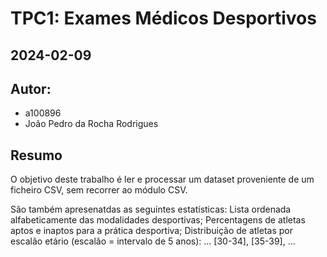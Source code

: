 # TPC1: Exames Médicos Desportivos
## 2024-02-09

## Autor:
- a100896
- João Pedro da Rocha Rodrigues

## Resumo

O objetivo deste trabalho é ler e processar um dataset proveniente de um ficheiro CSV, sem recorrer ao módulo CSV.

São também apresenatdas as seguintes estatísticas:
    Lista ordenada alfabeticamente das modalidades desportivas;
    Percentagens de atletas aptos e inaptos para a prática desportiva;
    Distribuição de atletas por escalão etário (escalão = intervalo de 5 anos): ... [30-34], [35-39], ...
